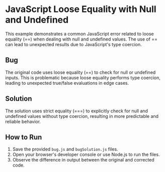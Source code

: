 # JavaScript Loose Equality with Null and Undefined

This example demonstrates a common JavaScript error related to loose equality (==) when dealing with null and undefined values.  The use of == can lead to unexpected results due to JavaScript's type coercion.

## Bug
The original code uses loose equality (==) to check for null or undefined inputs.  This is problematic because loose equality performs type coercion, leading to unexpected true/false evaluations in edge cases.

## Solution
The solution uses strict equality (===) to explicitly check for null and undefined values without type coercion, resulting in more predictable and reliable behavior.

## How to Run
1. Save the provided `bug.js` and `bugSolution.js` files.
2. Open your browser's developer console or use Node.js to run the files.
3. Observe the difference in output between the original and corrected code.